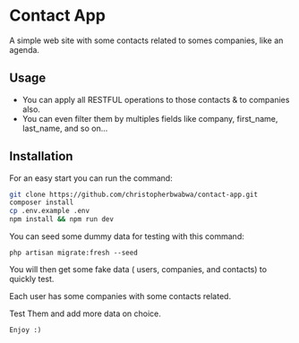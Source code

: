 # Contact App

A simple web site with some contacts related to somes companies, like an agenda.

## Usage

- You can apply all RESTFUL operations to those contacts & to companies also.
- You can even filter them by multiples fields like company, first_name, last_name, and so on...

## Installation

For an easy start you can run the command:

```bash
git clone https://github.com/christopherbwabwa/contact-app.git
composer install
cp .env.example .env
npm install && npm run dev
```

You can seed some dummy data for testing with this command:

``` php artisan migrate:fresh --seed ```

You will then get some fake data ( users, companies, and contacts) to quickly test.

Each user has some companies with some contacts related.

Test Them and add more data on choice.

 `Enjoy :)`

